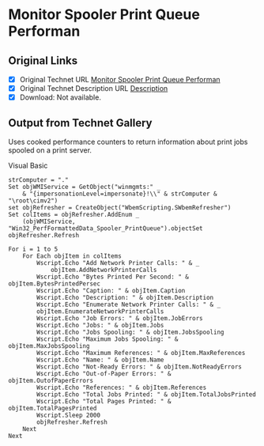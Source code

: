 # Monitor Spooler Print Queue Performan

## Original Links

- [x] Original Technet URL [Monitor Spooler Print Queue Performan](https://gallery.technet.microsoft.com/57118307-75b0-4bf7-8c63-e98186733b8e)
- [x] Original Technet Description URL [Description](https://gallery.technet.microsoft.com/57118307-75b0-4bf7-8c63-e98186733b8e/description)
- [x] Download: Not available.

## Output from Technet Gallery

Uses cooked performance counters to return information about print jobs spooled on a print server.

Visual Basic

```
strComputer = "."
Set objWMIService = GetObject("winmgmts:" _
    & "{impersonationLevel=impersonate}!\\" & strComputer & "\root\cimv2")
set objRefresher = CreateObject("WbemScripting.SWbemRefresher")
Set colItems = objRefresher.AddEnum _
    (objWMIService, "Win32_PerfFormattedData_Spooler_PrintQueue").objectSet
objRefresher.Refresh

For i = 1 to 5
    For Each objItem in colItems
        Wscript.Echo "Add Network Printer Calls: " & _
            objItem.AddNetworkPrinterCalls
        Wscript.Echo "Bytes Printed Per Second: " & objItem.BytesPrintedPersec
        Wscript.Echo "Caption: " & objItem.Caption
        Wscript.Echo "Description: " & objItem.Description
        Wscript.Echo "Enumerate Network Printer Calls: " & _     
        objItem.EnumerateNetworkPrinterCalls
        Wscript.Echo "Job Errors: " & objItem.JobErrors
        Wscript.Echo "Jobs: " & objItem.Jobs
        Wscript.Echo "Jobs Spooling: " & objItem.JobsSpooling
        Wscript.Echo "Maximum Jobs Spooling: " & objItem.MaxJobsSpooling
        Wscript.Echo "Maximum References: " & objItem.MaxReferences
        Wscript.Echo "Name: " & objItem.Name
        Wscript.Echo "Not-Ready Errors: " & objItem.NotReadyErrors
        Wscript.Echo "Out-of-Paper Errors: " & objItem.OutofPaperErrors
        Wscript.Echo "References: " & objItem.References
        Wscript.Echo "Total Jobs Printed: " & objItem.TotalJobsPrinted
        Wscript.Echo "Total Pages Printed: " & objItem.TotalPagesPrinted
        Wscript.Sleep 2000
        objRefresher.Refresh
    Next
Next
```


